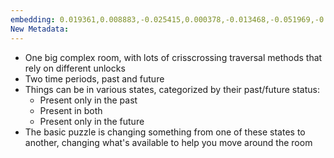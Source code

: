 ```yaml
---
embedding: 0.019361,0.008883,-0.025415,0.000378,-0.013468,-0.051969,-0.036293,0.008941,-0.011096,0.051786,0.024508,0.020699,-0.007563,-0.038979,-0.004845,-0.002983,-0.074939,0.002312,-0.040126,0.013196,0.026254,0.055979,-0.058425,-0.025069,0.012859,0.065872,0.010252,0.011596,0.038180,0.069313,0.065716,0.029862,0.025346,-0.014011,-0.026105,0.000177,0.037381,-0.024356,0.013493,-0.048131,0.015407,-0.008521,0.000449,-0.027991,-0.066638,0.002088,0.011554,-0.040746,0.006866,-0.036652,0.009343,-0.043188,-0.004549,0.011490,0.029399,-0.020055,-0.013304,0.010698,-0.015058,0.041506,0.070013,0.003883,-0.012789,-0.059217,0.018059,0.036505,0.006694,-0.020545,-0.038059,-0.042749,-0.038189,0.010910,-0.003460,-0.038784,-0.021519,0.047776,-0.014035,-0.001238,-0.016976,0.001976,0.019629,-0.003529,-0.050766,-0.036070,-0.003043,-0.015836,0.014777,0.009689,0.016879,-0.047877,0.011485,0.031986,0.017930,0.033750,0.011494,0.054584,-0.025489,0.036500,0.048892,-0.007516,-0.021000,0.029755,-0.064141,0.033186,-0.021212,0.021302,-0.007984,0.002291,-0.035220,-0.049267,-0.003491,-0.021556,0.006578,-0.002839,-0.013800,0.070513,0.002856,-0.000802,-0.061765,0.010696,0.008359,-0.029002,0.008451,-0.012463,0.020365,-0.027516,-0.014493,0.040872,-0.013884,-0.005740,-0.008394,0.035501,-0.000320,0.004184,-0.018759,0.011577,0.007247,0.031101,-0.032980,-0.015636,0.005676,-0.007071,0.044345,0.075347,0.036571,-0.010252,-0.038159,0.056023,-0.040598,0.009694,0.018388,-0.005743,-0.010428,0.024725,0.016004,-0.044201,-0.051648,0.030535,-0.050315,0.024594,-0.032242,0.037930,0.019974,0.016246,-0.000241,0.003601,-0.015288,-0.024908,-0.004458,-0.007942,-0.047822,-0.001742,0.013026,0.003242,0.039326,0.032113,0.036763,0.004416,-0.022015,0.010996,-0.039276,-0.035673,0.058391,0.043161,0.003545,-0.042427,0.003200,0.026783,-0.013812,-0.001548,-0.003962,0.041162,-0.020809,0.052707,0.034323,0.020518,-0.066698,-0.017928,0.009227,-0.033827,-0.041946,0.009995,0.002114,0.032202,0.015362,0.009747,0.003881,0.047005,-0.027967,0.013372,-0.029070,-0.006977,-0.026857,0.026877,0.010489,-0.037483,-0.025305,0.017558,0.034163,0.000100,-0.008394,0.012408,0.029189,0.039416,-0.018317,0.050862,0.036153,0.022686,0.030213,0.035679,0.018477,0.058230,0.001905,0.038830,-0.002687,-0.001029,-0.033354,-0.021664,-0.014915,-0.016837,0.046947,0.004300,0.067737,0.026833,0.015093,0.029222,0.020923,-0.018282,-0.015313,0.015964,-0.026130,0.014469,0.013038,-0.011139,-0.000788,0.022103,0.028527,0.061441,-0.010587,-0.078496,-0.018740,0.014184,-0.002829,-0.032776,0.005329,0.036708,0.025445,-0.028233,-0.025159,-0.026627,-0.052404,-0.043339,-0.028825,0.001621,-0.018145,-0.016516,-0.004377,-0.015771,0.064893,-0.043343,-0.008369,0.010345,0.035827,0.034800,-0.008826,0.001778,-0.048318,-0.001791,-0.016747,0.038933,-0.025937,-0.006362,-0.036869,-0.048158,0.001923,-0.022874,0.016754,0.014260,-0.030419,-0.040522,-0.055034,0.024291,0.009556,0.014330,0.006914,0.068260,0.049749,0.000243,0.043129,0.002541,-0.017255,0.023411,-0.004647,0.027773,-0.034391,0.062591,0.049983,0.009277,0.019736,0.012976,-0.007117,-0.037710,-0.006780,0.011547,0.017801,0.010721,0.012447,-0.096157,0.025890,-0.043947,-0.079121,-0.003025,-0.015675,-0.004551,-0.004027,0.027115,0.009249,-0.021055,-0.002282,0.048575,0.022478,-0.009252,0.016701,-0.039012,-0.011099,0.031679,0.052558,-0.055259,-0.018919,-0.005225,-0.006887,-0.000564,-0.002776,-0.032078,0.060218,-0.005659,-0.077979,0.007905,0.003014,0.019405,0.003604,-0.022492,0.002576,-0.007739,-0.028427,-0.045578,-0.000897,0.057249,0.039456,-0.054461,0.015930,-0.005557,0.015368,-0.000489,-0.015973,-0.053159,0.012554,-0.001740,0.063909,-0.048860,-0.005669,-0.021613,0.020158,0.010956,0.006796,0.019169,-0.008070,0.006900,0.017526,0.009548,0.018202,-0.034982,0.009759,-0.047773,-0.009065,-0.012495,0.044674,0.034651,0.013116,-0.037974,0.005757,0.011856,-0.003428,0.020267,-0.021462,0.039272,-0.040784,0.042664,0.007041,0.015395,-0.015820,0.007819,-0.023295,-0.026727,0.040478,0.026334,-0.056208,-0.020040,-0.010574,0.010590,-0.058402,0.001801,0.000929,0.037648,0.029724,-0.056299,-0.013122,-0.042350,0.018109,0.029290,-0.030213,0.021694,0.011388,-0.045214,-0.027232,0.031224,0.038694,-0.024966,-0.001237,-0.002438,0.024936,0.048403,-0.005652,-0.014410,0.011732,0.026708,-0.008509,0.005161,-0.012827,0.046963,-0.011000,-0.029942,-0.010767,-0.016993,0.048418,-0.046320,0.012872,0.014580,0.041781,-0.009665,0.040472,-0.020366,0.024665,-0.013796,0.000600,0.009262,-0.036623,-0.022564,0.022823,0.010136,0.006219,-0.004018,-0.012703,-0.035633,0.025866,-0.017300,0.032796,0.009421,0.012335,-0.032017,-0.007672,0.050032,0.003405,0.023824,-0.049150,-0.042073,0.000513,-0.025798,-0.008053,0.005978,-0.006300,-0.000259,0.022739,-0.011041,-0.003956,0.008218,-0.051338,-0.024729,0.022644,0.016572,-0.009359,0.013149,-0.039522,-0.024371,-0.001443,-0.011008,-0.025830,-0.047074,-0.009808,0.011676,-0.011411,0.005284,0.017990,0.032304,0.050153,-0.001472,0.036519,-0.056289,-0.036376,0.052297,0.007310,-0.062124,-0.019179,0.034845,-0.029811,0.026921,-0.000497,-0.013867,0.000332,-0.055252,-0.004624,-0.069950,-0.005455,-0.030169,-0.056779,0.053222,-0.008213,-0.007663,-0.031515,-0.018373,-0.013999,0.016361,0.018747,0.031145,-0.029210,-0.003230,-0.010322,0.026332,-0.047885,0.032652,0.025871,0.000948,-0.025781,0.024331,-0.047689,-0.047945,-0.010933,0.040054,-0.032865,0.021681,-0.003636,-0.045925,-0.002686,-0.046834,-0.037934,0.001485,-0.024528,0.026852,0.035063,-0.029125,-0.010668,-0.018762,0.051212,0.070263,0.000944,-0.059587,-0.019939,-0.031004,-0.063734,0.027623,0.007131,0.009901,-0.047426,0.021501,0.047933,-0.009280,0.015899,0.059029,0.027855,0.033471,-0.024694,-0.024254,0.000218,-0.013550,0.004546,0.026254,-0.030420,-0.032998,-0.025826,-0.035198,-0.028944,-0.022901,0.057389,-0.020206,0.038570,0.002476,-0.044281,-0.016519,-0.008089,-0.003722,0.024900,0.012773,0.022206,-0.038720,-0.057122,0.056624,-0.039877,-0.006465,0.012118,0.023294,-0.017244,0.015771,0.007039,-0.024028,-0.054877,-0.047583,-0.005693,0.025034,-0.056650,0.057581,-0.014529,0.002957,0.005860,0.021671,0.005166,-0.003277,0.045940,-0.008307,-0.024844,0.009520,0.019924,0.009770,-0.028900,-0.066940,-0.053799,0.030646,0.008035,0.018265,-0.050415,0.015017,0.016425,-0.016122,0.007371,-0.009654,0.043365,0.069196,-0.057964,-0.032844,0.031620,0.031865,0.020271,-0.000340,0.014897,-0.021036,0.047309,0.036209,-0.017817,-0.077791,-0.051402,-0.101701,-0.033703,-0.017887,-0.025008,0.018113,0.021590,-0.023069,-0.010151,-0.048013,0.052672,-0.040783,0.033157,-0.014883,0.015934,-0.042243,0.015095,0.003423,-0.032499,-0.051943,0.014360,-0.011773,-0.013312,-0.072882,0.055399,-0.009616,0.005179,0.005678,-0.011970,-0.013418,0.043698,-0.014529,0.001358,0.041751,0.030874,0.018931,-0.016008,-0.035742,-0.018711,0.035203,0.031195,-0.038746,-0.037004,-0.010908,-0.003145,-0.046100,0.016295,0.000663,0.011541,-0.009745,0.026846,-0.003733,0.063828,-0.009707,0.062155,0.023325,-0.011474,0.014603,-0.016265,-0.012002,0.030095,-0.052147,-0.043540,-0.049806,-0.053298,-0.053585,-0.031658,0.016965,-0.060517,-0.013898,0.075350,-0.005441,0.019113,0.043937,-0.016394,0.009613,-0.006482,-0.044918,0.011627,-0.018512,-0.049049,-0.013462,0.011374,0.003002,-0.004210,-0.010468,-0.047357,-0.018660,0.011762,-0.005988,0.026994,-0.015627,0.038818,-0.013627,-0.066016,-0.010463,0.028782,-0.017629,-0.037711,0.006510,0.023326,-0.000203,-0.004736,-0.029012,0.005707,0.008806,0.004309,0.030328,0.025768,-0.009693,0.005469,0.027582,-0.008980,0.011072,0.051719,0.033814,0.029177,-0.024272,0.036532,-0.005053,-0.004816,0.036905,-0.002965,0.019372,0.000803,0.002231,-0.003019,-0.010530,0.019291,0.025825,-0.018863,0.014448,0.029830,0.001402,0.046743,0.025661,-0.006651,0.023698,0.020754,0.009658,-0.013549,-0.013815,-0.008598,0.014905,-0.014241,-0.010824,-0.021747,-0.035044,0.033231,-0.003032,-0.006961,-0.030660,-0.007021,-0.033376,-0.008994,-0.030524,0.000412,0.017441,0.017863,0.012835,0.050255,0.015063,0.015093,0.035782,0.010002,0.002484,0.025471,-0.010366,-0.064315,-0.007098,0.007829,-0.001484,-0.031899,0.012091,-0.026278,0.018327,-0.049241,-0.028215,0.011612,-0.028574,-0.000993,-0.007028,-0.061045,-0.004737,-0.038821,0.006339,0.016709,0.063165,0.008148,0.070605,0.063109,-0.014609,-0.013303,0.019112,0.008544,0.018001,-0.013656,-0.038339,0.004552,-0.007030,-0.029199,0.001401,0.022680,-0.046797,-0.015555,-0.048171,0.037102,-0.008228,0.022439,0.018720,0.003038,0.000841,-0.004672,0.015616,-0.021224,0.050574,-0.062437,0.003290,0.005230,-0.038994,-0.018932,-0.008962,-0.038928,-0.034062,0.000157,-0.025731,0.034576,0.018398,0.038063,0.016820,-0.011599,-0.025425,0.024151,0.022294,-0.027845,0.056562,0.084243,-0.017196,0.002261,-0.027441,0.050977,-0.022261,0.002530,-0.005707,-0.011695,-0.051584,0.027274,-0.025534,0.029158,-0.002307,-0.019352,-0.044220,-0.013420,-0.029180,0.039097,-0.043145,0.032183,-0.010415,-0.007149,-0.004303,-0.036106,0.255287,0.031530,0.006398,0.009729,0.003127,0.084299,0.023229,-0.006858,0.036067,0.011238,0.031870,0.029183,-0.015701,0.037449,0.010403,-0.004873,-0.029216,0.090638,-0.010800,-0.041488,-0.052151,0.019769,0.031821,-0.017091,-0.044399,0.033345,0.041237,0.026502,-0.050673,-0.027559,-0.019515,-0.022511,0.003440,0.039898,-0.018024,0.053937,-0.013897,-0.032329,0.005340,0.009483,0.006148,0.015786,-0.015336,-0.015308,-0.034842,0.027644,0.018334,0.007947,0.032694,-0.021237,0.026972,0.007816,0.047343,-0.008846,-0.014071,-0.001892,0.009003,0.005582,-0.017212,0.002622,0.059306,0.018235,-0.004120,-0.025729,0.009147,0.022444,0.044479,0.032690,-0.007218,-0.031103,0.015234,-0.015609,-0.057649,-0.004137,0.061724,-0.015495,-0.036447,0.021457,-0.000534,-0.019584,0.017958,-0.004398,-0.032703,0.014149,0.011022,0.026181,0.006699,0.007950,0.006909,0.040647,-0.011507,0.052535,-0.008249,-0.026523,-0.010230
New Metadata: 
---
```

- One big complex room, with lots of crisscrossing traversal methods that rely on different unlocks
- Two time periods, past and future
- Things can be in various states, categorized by their past/future status:
	- Present only in the past
	- Present in both
	- Present only in the future
- The basic puzzle is changing something from one of these states to another, changing what's available to help you move around the room